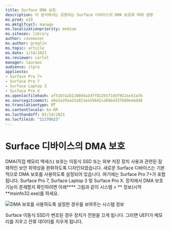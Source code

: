 ```yaml
---
title: Surface DMA 보호
description: 이 문서에서는 호환되는 Surface 디바이스의 DMA 보호에 대해 설명
ms.prod: w10
ms.mktglfcycl: manage
ms.localizationpriority: medium
ms.sitesec: library
author: coveminer
ms.author: greglin
ms.topic: article
ms.date: 1/14/2021
ms.reviewer: carlol
manager: laurawi
audience: itpro
appliesto:
- Surface Pro 7+
- Surface Pro 7
- Surface Laptop 3
- Surface Pro X
ms.openlocfilehash: af5187a2b110804a2dff82291f1d5f912ac61a7b
ms.sourcegitcommit: d4e2a29aa21a911ee55642cd66b4337b89eebdd8
ms.translationtype: MT
ms.contentlocale: ko-KR
ms.lasthandoff: 01/14/2021
ms.locfileid: "11270623"
---
```

# Surface 디바이스의 DMA 보호

DMA(직접 메모리 액세스) 보호는 이동식 SSD 또는 외부 저장 장치 사용과 관련된 잠재적인 보안 취약성을 완화하도록 디자인되었습니다. 새로운 Surface 디바이스는 기본적으로 DMA 보호를 사용하도록 설정되어 있습니다. 여기에는 Surface Pro 7+가 포함됩니다. Surface Pro 7, Surface Laptop 3 및 Surface Pro X.  장치에서 DMA 보호 기능이 존재할지 확인하려면 아래**** 그림과 같이 시스템  >  ** 정보(시작 **msinfo32.exe)를 하세요.

![DMA 보호를 사용하도록 설정한 경우를 보여주는 시스템 정보](images/systeminfodma.png)

Surface 이동식 SSD가 변조된 경우 장치가 전원을 끄게 됩니다. 그러면 UEFI가 메모리를 지우고 잔류 데이터를 지우게 됩니다.
